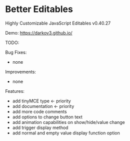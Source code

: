 # Better Editables
Highly Customizable JavaScript Editables v0.40.27

Demo:
https://darkov3.github.io/


TODO:

Bug Fixes:
- none

Improvements:
- none

Features:
- add tinyMCE type <- priority
- add documentation <- priority
- add more code comments
- add options to change button text
- add animation capabilities on show/hide/value change
- add trigger display method
- add normal and empty value display function option
